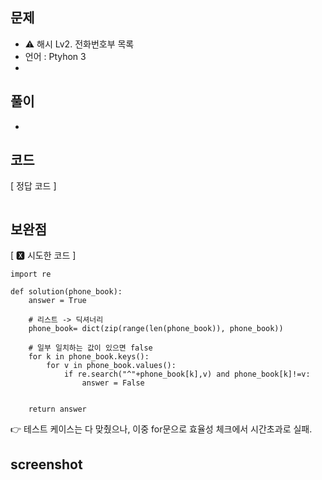 ## 문제
- ⚠️ 해시 Lv2. 전화번호부 목록
- 언어 : Ptyhon 3
- 


## 풀이
- 

## 코드

[ 정답 코드 ]
```

```

## 보완점

[ 🆇 시도한 코드 ]
```
import re

def solution(phone_book):
    answer = True
    
    # 리스트 -> 딕셔너리
    phone_book= dict(zip(range(len(phone_book)), phone_book))
    
    # 일부 일치하는 값이 있으면 false
    for k in phone_book.keys():
        for v in phone_book.values():
            if re.search("^"+phone_book[k],v) and phone_book[k]!=v:
                answer = False
        
            
    return answer

```
👉 테스트 케이스는 다 맞췄으나, 이중 for문으로 효율성 체크에서 시간초과로 실패.


## screenshot



